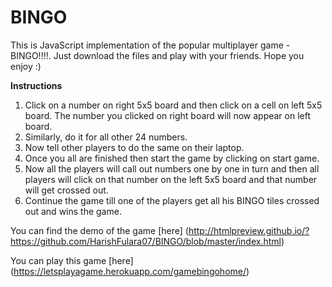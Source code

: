 # BINGO

This is JavaScript implementation of the popular multiplayer game - BINGO!!!!. Just download the files and play with your friends. Hope you enjoy :)

**Instructions**

1. Click on a number on right 5x5 board and then click on a cell on left 5x5 board. The number you clicked on right board will now appear on left board.
2. Similarly, do it for all other 24 numbers.
3. Now tell other players to do the same on their laptop.
4. Once you all are finished then start the game by clicking on start game.
5. Now all the players will call out numbers one by one in turn and then all players will click on that number on the left 5x5 board and that number will get crossed out.
6. Continue the game till one of the players get all his BINGO tiles crossed out and wins the game.

You can find the demo of the game [here] (http://htmlpreview.github.io/?https://github.com/HarishFulara07/BINGO/blob/master/index.html)

You can play this game [here] (https://letsplayagame.herokuapp.com/gamebingohome/)
